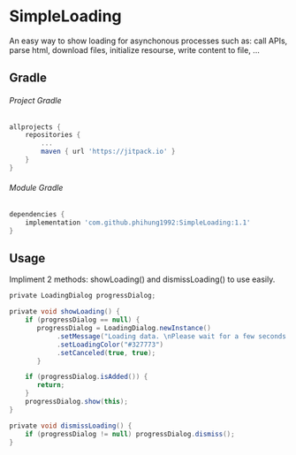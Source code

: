 # SimpleLoading
An easy way to show loading for asynchonous processes such as: call APIs, parse html, download files, initialize resourse, write content to file, ... 

Gradle
------------


###### Project Gradle
```groovy
allprojects {
	repositories {
		...
		maven { url 'https://jitpack.io' }
	}
}
```

###### Module Gradle
```groovy
dependencies {
	implementation 'com.github.phihung1992:SimpleLoading:1.1'
}
```

Usage
--------
Impliment 2 methods: showLoading() and dismissLoading() to use easily.

```groovy
private LoadingDialog progressDialog;

private void showLoading() {
    if (progressDialog == null) {
       progressDialog = LoadingDialog.newInstance()
            .setMessage("Loading data. \nPlease wait for a few seconds or check your internet quality ...", "#327773")
            .setLoadingColor("#327773")
            .setCanceled(true, true);
       }

    if (progressDialog.isAdded()) {
       return;
    }
    progressDialog.show(this);
}

private void dismissLoading() {
    if (progressDialog != null) progressDialog.dismiss();
}
```

